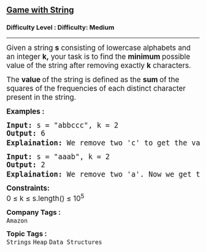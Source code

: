 <h2><a href="https://www.geeksforgeeks.org/problems/game-with-string4100/1?_gl=1*u6z4e7*_up*MQ..*_gs*MQ..&gclid=CjwKCAjw3_PCBhA2EiwAkH_j4nsMxO2XAtt6Zaglqu8C1eNpZAxBP4tOFs9sV-uhHYQsNJlyFWnJMRoCuskQAvD_BwE&gbraid=0AAAAAC9yBkBMZLaEhnkHnoof6pJI7zggU">Game with String</a></h2><h3>Difficulty Level : Difficulty: Medium</h3><hr><div class="problems_problem_content__Xm_eO"><p data-start="70" data-end="253"><span style="font-size: 14pt;">Given a string <strong>s</strong> consisting of lowercase alphabets and an integer <strong>k,</strong>&nbsp;your task is to find the <strong data-start="172" data-end="198">minimum </strong>possible value of the string after removing exactly <strong>k</strong> characters.</span></p>
<p data-start="70" data-end="253"><span style="font-size: 14pt;">The <strong data-start="259" data-end="282">value </strong>of the string is defined as the <strong data-start="301" data-end="323">sum </strong>of the squares of the frequencies of each distinct character present in the string.</span></p>
<p><span style="font-size: 14pt;"><strong>Examples :</strong></span></p>
<pre><span style="font-size: 14pt;"><strong>Input:</strong> s = "abbccc", k = 2
<strong>Output:</strong> 6
<strong>Explaination: </strong>We remove two 'c' to get the value as 1<sup>2</sup> + 2<sup>2</sup> + 1<sup>2</sup> = 6 or We remove one 'b' and one 'c' to get the value 1<sup>2</sup> + 1<sup>2</sup> + 2<sup>2</sup> = 6<span style="font-family: -apple-system, BlinkMacSystemFont, 'Segoe UI', Roboto, Oxygen, Ubuntu, Cantarell, 'Open Sans', 'Helvetica Neue', sans-serif;">.</span></span></pre>
<pre><span style="font-size: 14pt;"><strong>Input: </strong>s = "aaab", k = 2
<strong>Output:</strong> 2
<strong>Explaination:</strong> We remove two 'a'. Now we get the value as 1<sup>2 </sup>+ 1<sup>2</sup> = 2.</span></pre>
<p><span style="font-size: 14pt;"><strong>Constraints:</strong><br>0 ≤ k ≤ s.length() ≤ 10<sup>5</sup>&nbsp;</span></p></div><p><span style=font-size:18px><strong>Company Tags : </strong><br><code>Amazon</code>&nbsp;<br><p><span style=font-size:18px><strong>Topic Tags : </strong><br><code>Strings</code>&nbsp;<code>Heap</code>&nbsp;<code>Data Structures</code>&nbsp;